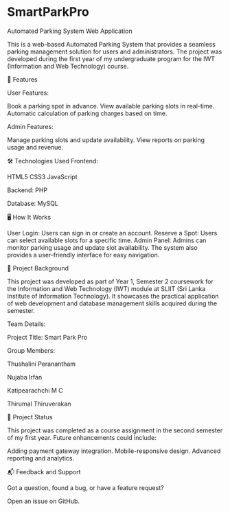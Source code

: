 # SmartParkPro

Automated Parking System Web Application

This is a web-based Automated Parking System that provides a seamless parking management solution for users and administrators. The project was developed during the first year of my undergraduate program for the IWT (Information and Web Technology) course.


 
📌 Features

User Features:

Book a parking spot in advance.
View available parking slots in real-time.
Automatic calculation of parking charges based on time.

Admin Features:

Manage parking slots and update availability.
View reports on parking usage and revenue.



🛠 Technologies Used
Frontend:

HTML5
CSS3
JavaScript

Backend:
PHP

Database:
MySQL



🖥 How It Works

User Login: Users can sign in or create an account.
Reserve a Spot: Users can select available slots for a specific time.
Admin Panel: Admins can monitor parking usage and update slot availability.
The system also provides a user-friendly interface for easy navigation.



🏫 Project Background

This project was developed as part of Year 1, Semester 2 coursework for the Information and Web Technology (IWT) module at SLIIT (Sri Lanka Institute of Information Technology). It showcases the practical application of web development and database management skills acquired during the semester.


Team Details:

Project Title: Smart Park Pro

Group Members:

Thushalini Peranantham

Nujaba Irfan

Katipearachchi M C

Thirumal Thiruverakan


📝 Project Status

This project was completed as a course assignment in the second semester of my first year. Future enhancements could include:

Adding payment gateway integration.
Mobile-responsive design.
Advanced reporting and analytics.


📬 Feedback and Support

Got a question, found a bug, or have a feature request?

Open an issue on GitHub.
